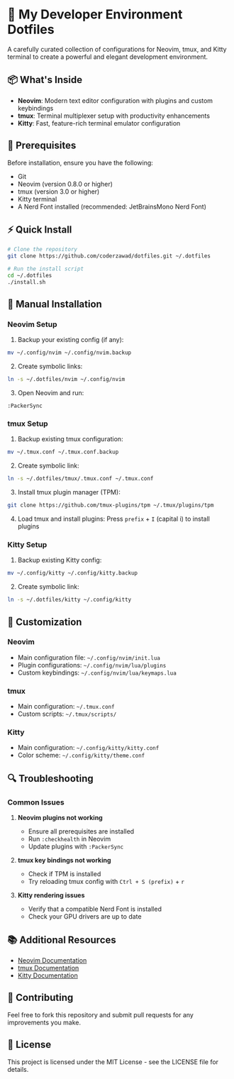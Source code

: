 # 🚀 My Developer Environment Dotfiles

A carefully curated collection of configurations for Neovim, tmux, and Kitty terminal to create a powerful and elegant development environment.

## 📦 What's Inside

- **Neovim**: Modern text editor configuration with plugins and custom keybindings
- **tmux**: Terminal multiplexer setup with productivity enhancements
- **Kitty**: Fast, feature-rich terminal emulator configuration

## 🔧 Prerequisites

Before installation, ensure you have the following:

- Git
- Neovim (version 0.8.0 or higher)
- tmux (version 3.0 or higher)
- Kitty terminal
- A Nerd Font installed (recommended: JetBrainsMono Nerd Font)

## ⚡ Quick Install

```bash
# Clone the repository
git clone https://github.com/coderzawad/dotfiles.git ~/.dotfiles

# Run the install script
cd ~/.dotfiles
./install.sh
```

## 📝 Manual Installation

### Neovim Setup

1. Backup your existing config (if any):
```bash
mv ~/.config/nvim ~/.config/nvim.backup
```

2. Create symbolic links:
```bash
ln -s ~/.dotfiles/nvim ~/.config/nvim
```

3. Open Neovim and run:
```
:PackerSync
```

### tmux Setup

1. Backup existing tmux configuration:
```bash
mv ~/.tmux.conf ~/.tmux.conf.backup
```

2. Create symbolic link:
```bash
ln -s ~/.dotfiles/tmux/.tmux.conf ~/.tmux.conf
```

3. Install tmux plugin manager (TPM):
```bash
git clone https://github.com/tmux-plugins/tpm ~/.tmux/plugins/tpm
```

4. Load tmux and install plugins:
Press `prefix` + `I` (capital i) to install plugins

### Kitty Setup

1. Backup existing Kitty config:
```bash
mv ~/.config/kitty ~/.config/kitty.backup
```

2. Create symbolic link:
```bash
ln -s ~/.dotfiles/kitty ~/.config/kitty
```

## 🎨 Customization

### Neovim
- Main configuration file: `~/.config/nvim/init.lua`
- Plugin configurations: `~/.config/nvim/lua/plugins`
- Custom keybindings: `~/.config/nvim/lua/keymaps.lua`

### tmux
- Main configuration: `~/.tmux.conf`
- Custom scripts: `~/.tmux/scripts/`

### Kitty
- Main configuration: `~/.config/kitty/kitty.conf`
- Color scheme: `~/.config/kitty/theme.conf`

## 🔍 Troubleshooting

### Common Issues

1. **Neovim plugins not working**
   - Ensure all prerequisites are installed
   - Run `:checkhealth` in Neovim
   - Update plugins with `:PackerSync`

2. **tmux key bindings not working**
   - Check if TPM is installed
   - Try reloading tmux config with `Ctrl + S (prefix)` + `r`

3. **Kitty rendering issues**
   - Verify that a compatible Nerd Font is installed
   - Check your GPU drivers are up to date

## 📚 Additional Resources

- [Neovim Documentation](https://neovim.io/doc/)
- [tmux Documentation](https://github.com/tmux/tmux/wiki)
- [Kitty Documentation](https://sw.kovidgoyal.net/kitty/)

## 🤝 Contributing

Feel free to fork this repository and submit pull requests for any improvements you make.

## 📄 License

This project is licensed under the MIT License - see the LICENSE file for details.
